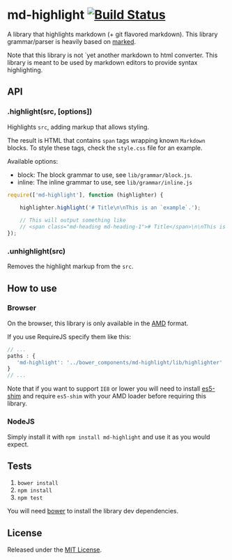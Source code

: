 # md-highlight [![Build Status](https://travis-ci.org/IndigoUnited/js-md-highlight.svg?branch=master)](https://travis-ci.org/IndigoUnited/js-md-highlight)

A library that highlights markdown (+ git flavored markdown).
This library grammar/parser is heavily based on [marked](git@github.com:chjj/marked.git).

Note that this library is not `yet another markdown to html converter.
This library is meant to be used by markdown editors to provide syntax highlighting.


## API

### .highlight(src, [options])

Highlights `src`, adding markup that allows styling.

The result is HTML that contains `span` tags wrapping known `Markdown` blocks.
To style these tags, check the `style.css` file for an example.

Available options:

- block: The block grammar to use, see `lib/grammar/block.js`.
- inline: The inline grammar to use, see `lib/grammar/inline.js`


```js
require(['md-highlight'], function (highlighter) {
    
    highlighter.highlight('# Title\n\nThis is an `example`.');

    // This will output something like
    // <span class="md-heading md-heading-1"># Title</span>\n\nThis is an <span class="md-icode">`example`</span>
});
```


### .unhighlight(src)

Removes the highlight markup from the `src`.



## How to use

### Browser

On the browser, this library is only available in the [AMD](https://github.com/amdjs/amdjs-api/wiki/AMD) format.

If you use RequireJS specify them like this:

```js
// ...
paths : {
   'md-highlight': '../bower_components/md-highlight/lib/highlighter'
}
// ...
```

Note that if you want to support `IE8` or lower you will need to install [es5-shim](https://github.com/kriskowal/es5-shim.git) and require `es5-shim` with your AMD loader before requiring this library.


### NodeJS

Simply install it with `npm install md-highlight` and use it as you would expect.


## Tests

1. `bower install`
2. `npm install`
3. `npm test`

You will need [bower](https://github.com/bower/bower) to install the library dev dependencies.



## License

Released under the [MIT License](http://www.opensource.org/licenses/mit-license.php).
